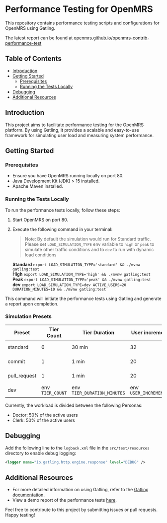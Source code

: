 # Performance Testing for OpenMRS

This repository contains performance testing scripts and configurations for OpenMRS using Gatling.

The latest report can be found at [openmrs.github.io/openmrs-contrib-performance-test](https://openmrs.github.io/openmrs-contrib-performance-test/)

## Table of Contents
- [Introduction](#introduction)
- [Getting Started](#getting-started)
    - [Prerequisites](#prerequisites)
    - [Running the Tests Locally](#running-the-tests-locally)
- [Debugging](#debugging)
- [Additional Resources](#additional-resources)

## Introduction

This project aims to facilitate performance testing for the OpenMRS platform. By using Gatling, it provides a scalable and easy-to-use framework for simulating user load and measuring system performance.

## Getting Started

### Prerequisites

- Ensure you have OpenMRS running locally on port 80.
- Java Development Kit (JDK) > 15 installed.
- Apache Maven installed.

### Running the Tests Locally

To run the performance tests locally, follow these steps:

1. Start OpenMRS on port 80.
2. Execute the following command in your terminal:

    > Note: By default the simulation would run for Standard traffic. Please set `LOAD_SIMULATION_TYPE` env variable to `high` or `peak` to simulate other traffic conditions and to `dev` to run with dynamic load conditions
    
    **Standard**
    `export LOAD_SIMULATION_TYPE='standard' && ./mvnw gatling:test` \
    **High** `export LOAD_SIMULATION_TYPE='high' && ./mvnw gatling:test` \
    **Peak** `export LOAD_SIMULATION_TYPE='peak' && ./mvnw gatling:test` \
    **dev**  `export LOAD_SIMULATION_TYPE=dev ACTIVE_USERS=20 DURATION_MINUTES=10 && ./mvnw gatling:test`


This command will initiate the performance tests using Gatling and generate a report upon completion.

### Simulation Presets




| Preset       | Tier Count        | Tier Duration               | User increment per tier       | Ramp duration |
|--------------|-------------------|-----------------------------|-------------------------------|---------------|
| standard     | 6                 | 30 min                      | 32                            | 60 seconds    |
| commit       | 1                 | 1 min                       | 20                            | 60 seconds    |
| pull_request | 1                 | 1 min                       | 20                            | 60 seconds    |
| dev          | env `TIER_COUNT`  | env `TIER_DURATION_MINUTES` | env `USER_INCREMENT_PER_TIER` | 60 seconds    |

Currently, the workload is divided between the following Personas:

- Doctor: 50% of the active users
- Clerk: 50% of the active users


## Debugging

Add the following line to the `logback.xml` file in the `src/test/resources` directory to enable debug logging:

```xml
<logger name="io.gatling.http.engine.response" level="DEBUG" />
```

## Additional Resources

- For more detailed information on using Gatling, refer to the [Gatling documentation](https://gatling.io/docs/).
- View a demo report of the performance tests [here](https://omrs-performance-report.surge.sh/).

Feel free to contribute to this project by submitting issues or pull requests. Happy testing!
